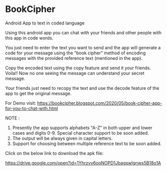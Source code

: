 # BookCipher
Android App to text in coded language

Using this android app you can chat with your friends and other people with this app in code words.

You just need to enter the text you want to send and the app will generate a code for your message using the "book cipher" method of encoding messages with the provided reference text (mentioned in the app).

Copy the encoded text using the copy feature and send it your friends. Voila!! Now no one seeing the message can understand your secret message.

Your friends just need to recopy the text and use the decode feature of the app to get the original message.

For Demo visit:
https://bookcipher.blogspot.com/2020/05/book-cipher-app-for-you-to-chat-with.html

NOTE :
1) Presently the app supports alphabets "A-Z" in both upper and lower cases and digits 0-9.
    Special character support to be soon added.
2) The output will be always given in capital letters.
3) Support for choosing between multiple reference text to be soon added.

Click on the below link to download the apk file:

https://drive.google.com/open?id=1Yhrzvv6opNOPD1Jbagswlgnws5B18o1A
